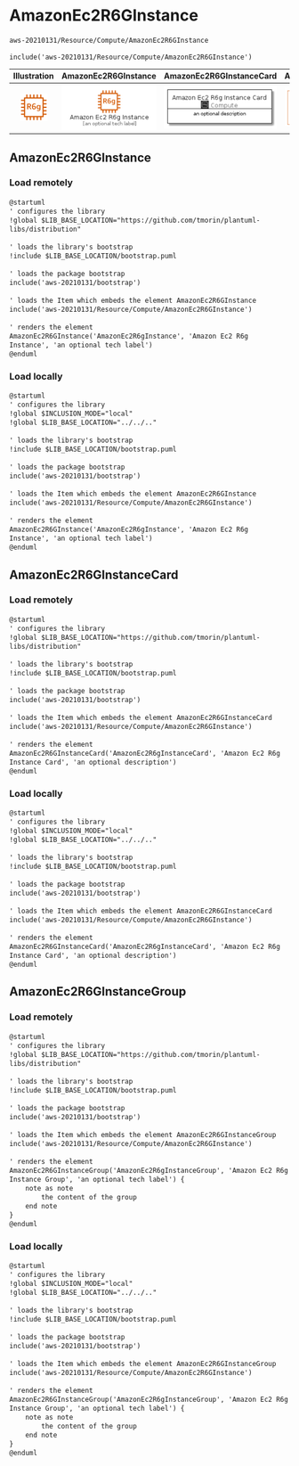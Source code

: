 # AmazonEc2R6GInstance


```text
aws-20210131/Resource/Compute/AmazonEc2R6GInstance
```

```text
include('aws-20210131/Resource/Compute/AmazonEc2R6GInstance')
```



| Illustration | AmazonEc2R6GInstance | AmazonEc2R6GInstanceCard | AmazonEc2R6GInstanceGroup |
| :---: | :---: | :---: | :---: |
| ![illustration for Illustration](../../../aws-20210131/Resource/Compute/AmazonEc2R6GInstance.png) | ![illustration for AmazonEc2R6GInstance](../../../aws-20210131/Resource/Compute/AmazonEc2R6GInstance.Local.png) | ![illustration for AmazonEc2R6GInstanceCard](../../../aws-20210131/Resource/Compute/AmazonEc2R6GInstanceCard.Local.png) | ![illustration for AmazonEc2R6GInstanceGroup](../../../aws-20210131/Resource/Compute/AmazonEc2R6GInstanceGroup.Local.png) |




## AmazonEc2R6GInstance

### Load remotely
```plantuml
@startuml
' configures the library
!global $LIB_BASE_LOCATION="https://github.com/tmorin/plantuml-libs/distribution"

' loads the library's bootstrap
!include $LIB_BASE_LOCATION/bootstrap.puml

' loads the package bootstrap
include('aws-20210131/bootstrap')

' loads the Item which embeds the element AmazonEc2R6GInstance
include('aws-20210131/Resource/Compute/AmazonEc2R6GInstance')

' renders the element
AmazonEc2R6GInstance('AmazonEc2R6gInstance', 'Amazon Ec2 R6g Instance', 'an optional tech label')
@enduml
```

### Load locally
```plantuml
@startuml
' configures the library
!global $INCLUSION_MODE="local"
!global $LIB_BASE_LOCATION="../../.."

' loads the library's bootstrap
!include $LIB_BASE_LOCATION/bootstrap.puml

' loads the package bootstrap
include('aws-20210131/bootstrap')

' loads the Item which embeds the element AmazonEc2R6GInstance
include('aws-20210131/Resource/Compute/AmazonEc2R6GInstance')

' renders the element
AmazonEc2R6GInstance('AmazonEc2R6gInstance', 'Amazon Ec2 R6g Instance', 'an optional tech label')
@enduml
```

## AmazonEc2R6GInstanceCard

### Load remotely
```plantuml
@startuml
' configures the library
!global $LIB_BASE_LOCATION="https://github.com/tmorin/plantuml-libs/distribution"

' loads the library's bootstrap
!include $LIB_BASE_LOCATION/bootstrap.puml

' loads the package bootstrap
include('aws-20210131/bootstrap')

' loads the Item which embeds the element AmazonEc2R6GInstanceCard
include('aws-20210131/Resource/Compute/AmazonEc2R6GInstance')

' renders the element
AmazonEc2R6GInstanceCard('AmazonEc2R6gInstanceCard', 'Amazon Ec2 R6g Instance Card', 'an optional description')
@enduml
```

### Load locally
```plantuml
@startuml
' configures the library
!global $INCLUSION_MODE="local"
!global $LIB_BASE_LOCATION="../../.."

' loads the library's bootstrap
!include $LIB_BASE_LOCATION/bootstrap.puml

' loads the package bootstrap
include('aws-20210131/bootstrap')

' loads the Item which embeds the element AmazonEc2R6GInstanceCard
include('aws-20210131/Resource/Compute/AmazonEc2R6GInstance')

' renders the element
AmazonEc2R6GInstanceCard('AmazonEc2R6gInstanceCard', 'Amazon Ec2 R6g Instance Card', 'an optional description')
@enduml
```

## AmazonEc2R6GInstanceGroup

### Load remotely
```plantuml
@startuml
' configures the library
!global $LIB_BASE_LOCATION="https://github.com/tmorin/plantuml-libs/distribution"

' loads the library's bootstrap
!include $LIB_BASE_LOCATION/bootstrap.puml

' loads the package bootstrap
include('aws-20210131/bootstrap')

' loads the Item which embeds the element AmazonEc2R6GInstanceGroup
include('aws-20210131/Resource/Compute/AmazonEc2R6GInstance')

' renders the element
AmazonEc2R6GInstanceGroup('AmazonEc2R6gInstanceGroup', 'Amazon Ec2 R6g Instance Group', 'an optional tech label') {
    note as note
        the content of the group
    end note
}
@enduml
```

### Load locally
```plantuml
@startuml
' configures the library
!global $INCLUSION_MODE="local"
!global $LIB_BASE_LOCATION="../../.."

' loads the library's bootstrap
!include $LIB_BASE_LOCATION/bootstrap.puml

' loads the package bootstrap
include('aws-20210131/bootstrap')

' loads the Item which embeds the element AmazonEc2R6GInstanceGroup
include('aws-20210131/Resource/Compute/AmazonEc2R6GInstance')

' renders the element
AmazonEc2R6GInstanceGroup('AmazonEc2R6gInstanceGroup', 'Amazon Ec2 R6g Instance Group', 'an optional tech label') {
    note as note
        the content of the group
    end note
}
@enduml
```

